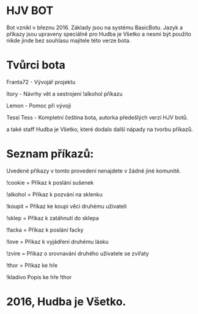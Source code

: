 # HJV BOT

Bot vznikl v březnu 2016. Základy jsou na systému BasicBotu. Jazyk a příkazy jsou upraveny speciálně pro Hudba je Všetko a nesmí být použito nikde jinde bez souhlasu majitele této verze bota.

# Tvůrci bota

Franta72 - Vývojář projektu

Itory - Návrhy vět a sestrojení !alkohol příkazu

Lemon - Pomoc při vývoji

Tessi Tess - Kompletní čeština bota, autorka předešlých verzí HJV botů.

a také staff Hudba je Všetko, které dodalo další nápady na tvorbu příkazů.

# Seznam příkazů:

Uvedené příkazy v tomto provedení nenajdete v žádné jiné komunitě.

!cookie = Příkaz k poslání sušenek

!alkohol = Příkaz k pozvání na sklenku

!koupit = Příkaz ke koupi věci druhému uživateli

!sklep = Příkaz k zatáhnutí do sklepa

!facka = Příkaz k poslání facky

!love = Příkaz k vyjádření druhému lásku

!zvire = Příkaz o srovnavání druhého uživatele se zvířaty

!thor = Příkaz ke hře

!kladivo Popis ke hře !thor


# 2016, Hudba je Všetko.


